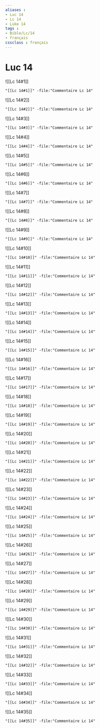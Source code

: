 ```yaml
---
aliases : 
- Luc 14
- Lc 14
- Luke 14
tags : 
- Bible/Lc/14
- français
cssclass : français
---
```


# Luc 14

![[Lc 14#1]]

```query
"[[Lc 14#1]]" -file:"Commentaire Lc 14"
```

![[Lc 14#2]]

```query
"[[Lc 14#2]]" -file:"Commentaire Lc 14"
```

![[Lc 14#3]]

```query
"[[Lc 14#3]]" -file:"Commentaire Lc 14"
```

![[Lc 14#4]]

```query
"[[Lc 14#4]]" -file:"Commentaire Lc 14"
```

![[Lc 14#5]]

```query
"[[Lc 14#5]]" -file:"Commentaire Lc 14"
```

![[Lc 14#6]]

```query
"[[Lc 14#6]]" -file:"Commentaire Lc 14"
```

![[Lc 14#7]]

```query
"[[Lc 14#7]]" -file:"Commentaire Lc 14"
```

![[Lc 14#8]]

```query
"[[Lc 14#8]]" -file:"Commentaire Lc 14"
```

![[Lc 14#9]]

```query
"[[Lc 14#9]]" -file:"Commentaire Lc 14"
```

![[Lc 14#10]]

```query
"[[Lc 14#10]]" -file:"Commentaire Lc 14"
```

![[Lc 14#11]]

```query
"[[Lc 14#11]]" -file:"Commentaire Lc 14"
```

![[Lc 14#12]]

```query
"[[Lc 14#12]]" -file:"Commentaire Lc 14"
```

![[Lc 14#13]]

```query
"[[Lc 14#13]]" -file:"Commentaire Lc 14"
```

![[Lc 14#14]]

```query
"[[Lc 14#14]]" -file:"Commentaire Lc 14"
```

![[Lc 14#15]]

```query
"[[Lc 14#15]]" -file:"Commentaire Lc 14"
```

![[Lc 14#16]]

```query
"[[Lc 14#16]]" -file:"Commentaire Lc 14"
```

![[Lc 14#17]]

```query
"[[Lc 14#17]]" -file:"Commentaire Lc 14"
```

![[Lc 14#18]]

```query
"[[Lc 14#18]]" -file:"Commentaire Lc 14"
```

![[Lc 14#19]]

```query
"[[Lc 14#19]]" -file:"Commentaire Lc 14"
```

![[Lc 14#20]]

```query
"[[Lc 14#20]]" -file:"Commentaire Lc 14"
```

![[Lc 14#21]]

```query
"[[Lc 14#21]]" -file:"Commentaire Lc 14"
```

![[Lc 14#22]]

```query
"[[Lc 14#22]]" -file:"Commentaire Lc 14"
```

![[Lc 14#23]]

```query
"[[Lc 14#23]]" -file:"Commentaire Lc 14"
```

![[Lc 14#24]]

```query
"[[Lc 14#24]]" -file:"Commentaire Lc 14"
```

![[Lc 14#25]]

```query
"[[Lc 14#25]]" -file:"Commentaire Lc 14"
```

![[Lc 14#26]]

```query
"[[Lc 14#26]]" -file:"Commentaire Lc 14"
```

![[Lc 14#27]]

```query
"[[Lc 14#27]]" -file:"Commentaire Lc 14"
```

![[Lc 14#28]]

```query
"[[Lc 14#28]]" -file:"Commentaire Lc 14"
```

![[Lc 14#29]]

```query
"[[Lc 14#29]]" -file:"Commentaire Lc 14"
```

![[Lc 14#30]]

```query
"[[Lc 14#30]]" -file:"Commentaire Lc 14"
```

![[Lc 14#31]]

```query
"[[Lc 14#31]]" -file:"Commentaire Lc 14"
```

![[Lc 14#32]]

```query
"[[Lc 14#32]]" -file:"Commentaire Lc 14"
```

![[Lc 14#33]]

```query
"[[Lc 14#33]]" -file:"Commentaire Lc 14"
```

![[Lc 14#34]]

```query
"[[Lc 14#34]]" -file:"Commentaire Lc 14"
```

![[Lc 14#35]]

```query
"[[Lc 14#35]]" -file:"Commentaire Lc 14"
```

